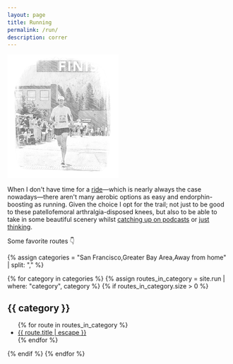 ```yaml
---
layout: page
title: Running
permalink: /run/
description: correr
---
```

<img src="/assets/og/tahoe.half.bw.png" width="50%" height="50%">

When I don't have time for a [ride](/cycling/)—which is nearly always the case nowadays—there aren't many aerobic options as easy and endorphin-boosting as running. Given the choice I opt for the trail; not just to be good to these patellofemoral arthralgia-disposed knees, but also to be able to take in some beautiful scenery whilst [catching up on podcasts](/assets/audio/pmb_podcasts_opml_20240318.xml) or [just thinking](/solvitur-currendo.html).

Some favorite routes 👇

{% assign categories = "San Francisco,Greater Bay Area,Away from home" | split: "," %}

{% for category in categories %}
  {% assign routes_in_category = site.run | where: "category", category %}
  {% if routes_in_category.size > 0 %}
<h2>{{ category }}</h2>
<ul class="more-space">
    {% for route in routes_in_category %}
  <li><a class="route-link" href="{{ route.url | relative_url }}">{{ route.title | escape }}</a></li>
    {% endfor %}
</ul>
  {% endif %}
{% endfor %}
